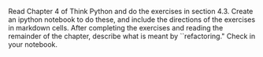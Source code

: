 Read Chapter 4 of Think Python and do the exercises in section 4.3. Create an
ipython notebook to do these, and include the directions of the exercises in
markdown cells. After completing the exercises and reading the remainder of the
chapter, describe what is meant by ``refactoring." Check in your notebook.
